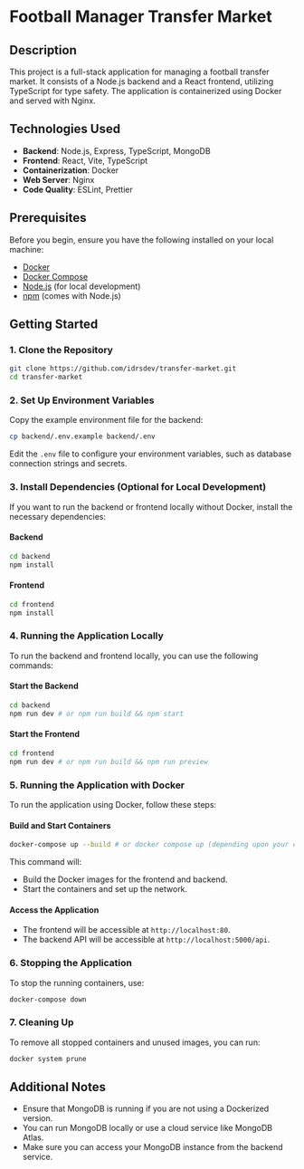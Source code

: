 # Football Manager Transfer Market

## Description

This project is a full-stack application for managing a football transfer market. It consists of a Node.js backend and a React frontend, utilizing TypeScript for type safety. The application is containerized using Docker and served with Nginx.

## Technologies Used

- **Backend**: Node.js, Express, TypeScript, MongoDB
- **Frontend**: React, Vite, TypeScript
- **Containerization**: Docker
- **Web Server**: Nginx
- **Code Quality**: ESLint, Prettier

## Prerequisites

Before you begin, ensure you have the following installed on your local machine:

- [Docker](https://www.docker.com/get-started)
- [Docker Compose](https://docs.docker.com/compose/install/)
- [Node.js](https://nodejs.org/) (for local development)
- [npm](https://www.npmjs.com/) (comes with Node.js)

## Getting Started

### 1. Clone the Repository

```bash
git clone https://github.com/idrsdev/transfer-market.git
cd transfer-market
```

### 2. Set Up Environment Variables

Copy the example environment file for the backend:

```bash
cp backend/.env.example backend/.env
```

Edit the `.env` file to configure your environment variables, such as database connection strings and secrets.

### 3. Install Dependencies (Optional for Local Development)

If you want to run the backend or frontend locally without Docker, install the necessary dependencies:

#### Backend

```bash
cd backend
npm install
```

#### Frontend

```bash
cd frontend
npm install
```

### 4. Running the Application Locally

To run the backend and frontend locally, you can use the following commands:

#### Start the Backend

```bash
cd backend
npm run dev # or npm run build && npm start
```

#### Start the Frontend

```bash
cd frontend
npm run dev # or npm run build && npm run preview
```

### 5. Running the Application with Docker

To run the application using Docker, follow these steps:

#### Build and Start Containers

```bash
docker-compose up --build # or docker compose up (depending upon your compose installation)
```

This command will:

- Build the Docker images for the frontend and backend.
- Start the containers and set up the network.

#### Access the Application

- The frontend will be accessible at `http://localhost:80`.
- The backend API will be accessible at `http://localhost:5000/api`.

### 6. Stopping the Application

To stop the running containers, use:

```bash
docker-compose down
```

### 7. Cleaning Up

To remove all stopped containers and unused images, you can run:

```bash
docker system prune
```

## Additional Notes

- Ensure that MongoDB is running if you are not using a Dockerized version.
- You can run MongoDB locally or use a cloud service like MongoDB Atlas.
- Make sure you can access your MongoDB instance from the backend service.
